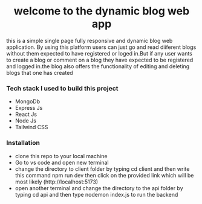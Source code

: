 <h1 align="center">welcome to the dynamic blog web app</h1>
<p>this is a simple single page fully responsive and dynamic blog web application. By using this platform  users can just go and read diiferent blogs without them expected to have registered or loged in.But if any user wants to create a blog or comment on a blog they have expected to be registered and logged in.the blog also offers the functionality of editing and deleting blogs that one has created</p>

<h3>Tech stack I used to build this project</h3>
<ul>
  <li >MongoDb</li>
  <li>Express Js</li>
  <li>React Js </li>
  <li>Node Js</li>
  <li>Tailwind CSS </li>
</ul>

<h3>Installation</h3>
<ul>
  <li>clone this repo to your local machine</li>
  <li>Go to vs code and open new terminal</li>
  <li>change the directory to client folder by typing cd client and then write this command npm run dev then click on the provided link which will be most likely (http://localhost:5173)</li>
  <li>open another terminal and change the directory to the api folder by typing cd api and then type nodemon index.js to run the backend</li>
 
</ul>

